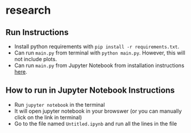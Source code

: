 # research

## Run Instructions
* Install python requirements with `pip install -r requirements.txt`.
* Can run `main.py` from terminal with `python main.py`. However, this will not include plots.
* Can run `main.py` from Jupyter Notebook from installation instructions [here](https://jupyter.org/install).

## How to run in Jupyter Notebook Instructions
* Run `jupyter notebook` in the terminal
* It will open jupyter notebook in your browswer (or you can manually click on the link in terminal)
* Go to the file named `Untitled.ipynb` and run all the lines in the file 
